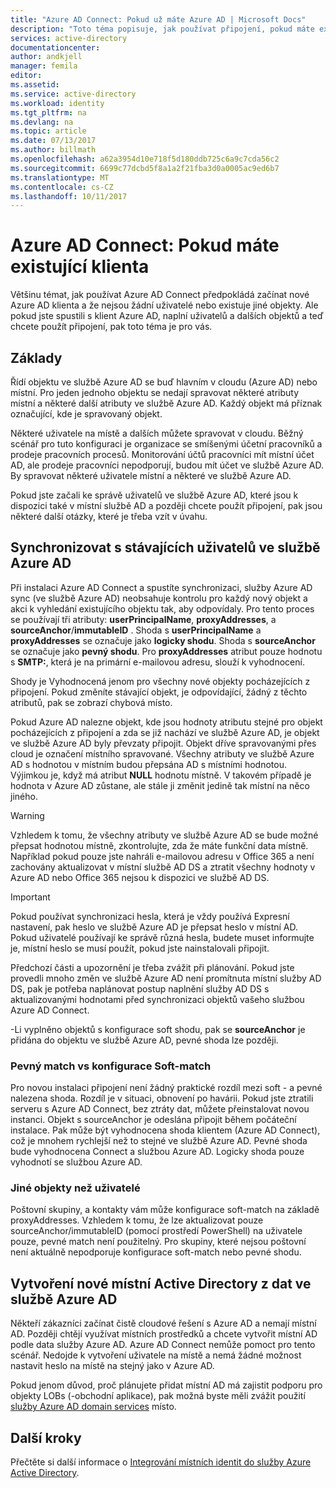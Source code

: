 ```yaml
---
title: "Azure AD Connect: Pokud už máte Azure AD | Microsoft Docs"
description: "Toto téma popisuje, jak používat připojení, pokud máte existujícího klienta Azure AD."
services: active-directory
documentationcenter: 
author: andkjell
manager: femila
editor: 
ms.assetid: 
ms.service: active-directory
ms.workload: identity
ms.tgt_pltfrm: na
ms.devlang: na
ms.topic: article
ms.date: 07/13/2017
ms.author: billmath
ms.openlocfilehash: a62a3954d10e718f5d180ddb725c6a9c7cda56c2
ms.sourcegitcommit: 6699c77dcbd5f8a1a2f21fba3d0a0005ac9ed6b7
ms.translationtype: MT
ms.contentlocale: cs-CZ
ms.lasthandoff: 10/11/2017
---
```

# <a name="azure-ad-connect-when-you-have-an-existent-tenant"></a>Azure AD Connect: Pokud máte existující klienta
Většinu témat, jak používat Azure AD Connect předpokládá začínat nové Azure AD klienta a že nejsou žádní uživatelé nebo existuje jiné objekty. Ale pokud jste spustili s klient Azure AD, naplní uživatelů a dalších objektů a teď chcete použít připojení, pak toto téma je pro vás.

## <a name="the-basics"></a>Základy
Řídí objektu ve službě Azure AD se buď hlavním v cloudu (Azure AD) nebo místní. Pro jeden jednoho objektu se nedají spravovat některé atributy místní a některé další atributy ve službě Azure AD. Každý objekt má příznak označující, kde je spravovaný objekt.

Některé uživatele na místě a dalších můžete spravovat v cloudu. Běžný scénář pro tuto konfiguraci je organizace se smíšenými účetní pracovníků a prodeje pracovních procesů. Monitorování účtů pracovníci mít místní účet AD, ale prodeje pracovníci nepodporují, budou mít účet ve službě Azure AD. By spravovat některé uživatele místní a některé ve službě Azure AD.

Pokud jste začali ke správě uživatelů ve službě Azure AD, které jsou k dispozici také v místní službě AD a později chcete použít připojení, pak jsou některé další otázky, které je třeba vzít v úvahu.

## <a name="sync-with-existing-users-in-azure-ad"></a>Synchronizovat s stávajících uživatelů ve službě Azure AD
Při instalaci Azure AD Connect a spustíte synchronizaci, služby Azure AD sync (ve službě Azure AD) neobsahuje kontrolu pro každý nový objekt a akci k vyhledání existujícího objektu tak, aby odpovídaly. Pro tento proces se používají tři atributy: **userPrincipalName**, **proxyAddresses**, a **sourceAnchor**/**immutableID** . Shoda s **userPrincipalName** a **proxyAddresses** se označuje jako **logicky shodu**. Shoda s **sourceAnchor** se označuje jako **pevný shodu**. Pro **proxyAddresses** atribut pouze hodnotu s **SMTP:**, která je na primární e-mailovou adresu, slouží k vyhodnocení.

Shody je Vyhodnocená jenom pro všechny nové objekty pocházejících z připojení. Pokud změníte stávající objekt, je odpovídající, žádný z těchto atributů, pak se zobrazí chybová místo.

Pokud Azure AD nalezne objekt, kde jsou hodnoty atributu stejné pro objekt pocházejících z připojení a zda se již nachází ve službě Azure AD, je objekt ve službě Azure AD byly převzaty připojit. Objekt dříve spravovanými přes cloud je označení místního spravované. Všechny atributy ve službě Azure AD s hodnotou v místním budou přepsána AD s místními hodnotou. Výjimkou je, když má atribut **NULL** hodnotu místně. V takovém případě je hodnota v Azure AD zůstane, ale stále ji změnit jedině tak místní na něco jiného.

> [!WARNING]
> Vzhledem k tomu, že všechny atributy ve službě Azure AD se bude možné přepsat hodnotou místně, zkontrolujte, zda že máte funkční data místně. Například pokud pouze jste nahráli e-mailovou adresu v Office 365 a není zachovány aktualizovat v místní službě AD DS a ztratit všechny hodnoty v Azure AD nebo Office 365 nejsou k dispozici ve službě AD DS.

> [!IMPORTANT]
> Pokud používat synchronizaci hesla, která je vždy používá Expresní nastavení, pak heslo ve službě Azure AD je přepsat heslo v místní AD. Pokud uživatelé používají ke správě různá hesla, budete muset informujte je, místní heslo se musí použít, pokud jste nainstalovali připojit.

Předchozí části a upozornění je třeba zvážit při plánování. Pokud jste provedli mnoho změn ve službě Azure AD není promítnuta místní služby AD DS, pak je potřeba naplánovat postup naplnění služby AD DS s aktualizovanými hodnotami před synchronizaci objektů vašeho službou Azure AD Connect.

-Li vyplněno objektů s konfigurace soft shodu, pak se **sourceAnchor** je přidána do objektu ve službě Azure AD, pevné shoda lze později.

### <a name="hard-match-vs-soft-match"></a>Pevný match vs konfigurace Soft-match
Pro novou instalaci připojení není žádný praktické rozdíl mezi soft - a pevné nalezena shoda. Rozdíl je v situaci, obnovení po havárii. Pokud jste ztratili serveru s Azure AD Connect, bez ztráty dat, můžete přeinstalovat novou instanci. Objekt s sourceAnchor je odeslána připojit během počáteční instalace. Pak může být vyhodnocena shoda klientem (Azure AD Connect), což je mnohem rychlejší než to stejné ve službě Azure AD. Pevné shoda bude vyhodnocena Connect a službou Azure AD. Logicky shoda pouze vyhodnotí se službou Azure AD.

### <a name="other-objects-than-users"></a>Jiné objekty než uživatelé
Poštovní skupiny, a kontakty vám může konfigurace soft-match na základě proxyAddresses. Vzhledem k tomu, že lze aktualizovat pouze sourceAnchor/immutableID (pomocí prostředí PowerShell) na uživatele pouze, pevné match není použitelný. Pro skupiny, které nejsou poštovní není aktuálně nepodporuje konfigurace soft-match nebo pevné shodu.

## <a name="create-a-new-on-premises-active-directory-from-data-in-azure-ad"></a>Vytvoření nové místní Active Directory z dat ve službě Azure AD
Někteří zákazníci začínat čistě cloudové řešení s Azure AD a nemají místní AD. Později chtějí využívat místních prostředků a chcete vytvořit místní AD podle data služby Azure AD. Azure AD Connect nemůže pomoct pro tento scénář. Nedojde k vytvoření uživatele na místě a nemá žádné možnost nastavit heslo na místě na stejný jako v Azure AD.

Pokud jenom důvod, proč plánujete přidat místní AD má zajistit podporu pro objekty LOBs (-obchodní aplikace), pak možná byste měli zvážit použití [služby Azure AD domain services](../../active-directory-domain-services/index.md) místo.

## <a name="next-steps"></a>Další kroky
Přečtěte si další informace o [Integrování místních identit do služby Azure Active Directory](active-directory-aadconnect.md).
